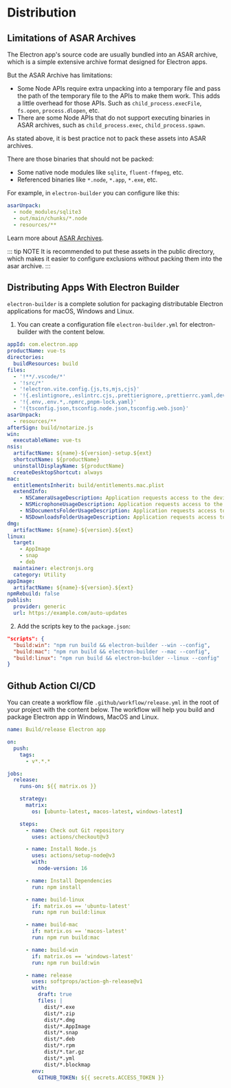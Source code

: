 # Distribution

## Limitations of ASAR Archives

The Electron app's source code are usually bundled into an ASAR archive, which is a simple extensive archive format designed for Electron apps.

But the ASAR Archive has limitations:

- Some Node APIs require extra unpacking into a temporary file and pass the path of the temporary file to the APIs to make them work. This adds a little overhead for those APIs. Such as `child_process.execFile`, `fs.open`, `process.dlopen`, etc.
- There are some Node APIs that do not support executing binaries in ASAR archives, such as `child_process.exec`, `child_process.spawn`.

As stated above, it is best practice not to pack these assets into ASAR archives.

There are those binaries that should not be packed:

- Some native node modules like `sqlite`, `fluent-ffmpeg`, etc.
- Referenced binaries like `*.node`, `*.app`, `*.exe`, etc.

For example, in `electron-builder` you can configure like this:

```yaml
asarUnpack:
  - node_modules/sqlite3
  - out/main/chunks/*.node
  - resources/**
```

Learn more about [ASAR Archives](https://www.electronjs.org/docs/latest/tutorial/asar-archives).

::: tip NOTE
It is recommended to put these assets in the public directory, which makes it easier to configure exclusions without packing them into the asar archive.
:::

## Distributing Apps With Electron Builder

`electron-builder` is a complete solution for packaging distributable Electron applications for macOS, Windows and Linux.

1. You can create a configuration file `electron-builder.yml` for electron-builder with the content below.

```yaml
appId: com.electron.app
productName: vue-ts
directories:
  buildResources: build
files:
  - '!**/.vscode/*'
  - '!src/*'
  - '!electron.vite.config.{js,ts,mjs,cjs}'
  - '!{.eslintignore,.eslintrc.cjs,.prettierignore,.prettierrc.yaml,dev-app-update.yml,CHANGELOG.md,README.md}'
  - '!{.env,.env.*,.npmrc,pnpm-lock.yaml}'
  - '!{tsconfig.json,tsconfig.node.json,tsconfig.web.json}'
asarUnpack:
  - resources/**
afterSign: build/notarize.js
win:
  executableName: vue-ts
nsis:
  artifactName: ${name}-${version}-setup.${ext}
  shortcutName: ${productName}
  uninstallDisplayName: ${productName}
  createDesktopShortcut: always
mac:
  entitlementsInherit: build/entitlements.mac.plist
  extendInfo:
    - NSCameraUsageDescription: Application requests access to the device's camera.
    - NSMicrophoneUsageDescription: Application requests access to the device's microphone.
    - NSDocumentsFolderUsageDescription: Application requests access to the user's Documents folder.
    - NSDownloadsFolderUsageDescription: Application requests access to the user's Downloads folder.
dmg:
  artifactName: ${name}-${version}.${ext}
linux:
  target:
    - AppImage
    - snap
    - deb
  maintainer: electronjs.org
  category: Utility
appImage:
  artifactName: ${name}-${version}.${ext}
npmRebuild: false
publish:
  provider: generic
  url: https://example.com/auto-updates
```

2. Add the scripts key to the `package.json`:

```json
"scripts": {
  "build:win": "npm run build && electron-builder --win --config",
  "build:mac": "npm run build && electron-builder --mac --config",
  "build:linux": "npm run build && electron-builder --linux --config"
}
```

## Github Action CI/CD

You can create a workflow file `.github/workflow/release.yml` in the root of your project with the content below. The workflow will help you build and package Electron app in Windows, MacOS and Linux.

```yaml
name: Build/release Electron app

on:
  push:
    tags:
      - v*.*.*

jobs:
  release:
    runs-on: ${{ matrix.os }}

    strategy:
      matrix:
        os: [ubuntu-latest, macos-latest, windows-latest]

    steps:
      - name: Check out Git repository
        uses: actions/checkout@v3

      - name: Install Node.js
        uses: actions/setup-node@v3
        with:
          node-version: 16

      - name: Install Dependencies
        run: npm install

      - name: build-linux
        if: matrix.os == 'ubuntu-latest'
        run: npm run build:linux

      - name: build-mac
        if: matrix.os == 'macos-latest'
        run: npm run build:mac

      - name: build-win
        if: matrix.os == 'windows-latest'
        run: npm run build:win

      - name: release
        uses: softprops/action-gh-release@v1
        with:
          draft: true
          files: |
            dist/*.exe
            dist/*.zip
            dist/*.dmg
            dist/*.AppImage
            dist/*.snap
            dist/*.deb
            dist/*.rpm
            dist/*.tar.gz
            dist/*.yml
            dist/*.blockmap
        env:
          GITHUB_TOKEN: ${{ secrets.ACCESS_TOKEN }}
```
